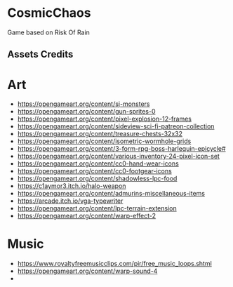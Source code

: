 # CosmicChaos

Game based on Risk Of Rain

## Assets Credits
# Art
* https://opengameart.org/content/sj-monsters
* https://opengameart.org/content/gun-sprites-0
* https://opengameart.org/content/pixel-explosion-12-frames
* https://opengameart.org/content/sideview-sci-fi-patreon-collection
* https://opengameart.org/content/treasure-chests-32x32
* https://opengameart.org/content/isometric-wormhole-grids
* https://opengameart.org/content/3-form-rpg-boss-harlequin-epicycle#
* https://opengameart.org/content/various-inventory-24-pixel-icon-set
* https://opengameart.org/content/cc0-hand-wear-icons
* https://opengameart.org/content/cc0-footgear-icons
* https://opengameart.org/content/shadowless-lpc-food
* https://c1aymor3.itch.io/halo-weapon
* https://opengameart.org/content/admurins-miscellaneous-items
* https://arcade.itch.io/vga-typewriter
* https://opengameart.org/content/lpc-terrain-extension
* https://opengameart.org/content/warp-effect-2
# Music
* https://www.royaltyfreemusicclips.com/pir/free_music_loops.shtml
* https://opengameart.org/content/warp-sound-4
*
